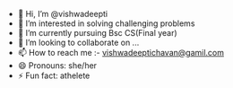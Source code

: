 - 👋 Hi, I’m @vishwadeepti
- 👀 I’m interested in solving challenging problems
- 🌱 I’m currently pursuing Bsc CS(Final year)
- 💞️ I’m looking to collaborate on ...
- 📫 How to reach me :- vishwadeeptichavan@gamil.com
- 😄 Pronouns: she/her
- ⚡ Fun fact: athelete

<!---
vishwadeepti/vishwadeepti is a ✨ special ✨ repository because its `README.md` (this file) appears on your GitHub profile.
You can click the Preview link to take a look at your changes.
--->
